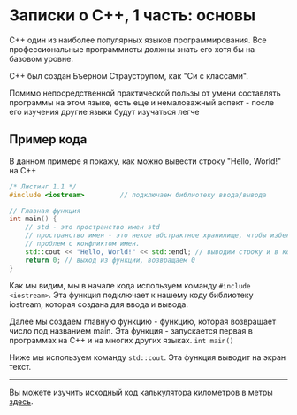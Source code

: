# Записки о C++, 1 часть: основы
С++ один из наиболее популярных языков программирования. Все профессиональные
программисты должны знать его хотя бы на базовом уровне.

C++ был создан Бъерном Страуструпом, как "Си с классами".

Помимо непосредственной практической пользы от умени составлять программы на
этом языке, есть еще и немаловажный аспект - после его изучения другие языки
будут изучаться легче

## Пример кода
В данном примере я покажу, как можно вывести строку "Hello, World!" на C++

```cpp
/* Листинг 1.1 */
#include <iostream>			// подключаем библиотеку ввода/вывода

// Главная функция
int main() {
	// std - это пространство имен std
	// пространство имен - это некое абстрактное хранилище, чтобы избежать
	// проблем с конфликтом имен.
	std::cout << "Hello, World!" << std::endl; // выводим строку и в конце добавляем переход на новую строку
	return 0; // выход из функции, возвращаем 0
}
```

Как мы видим, мы в начале кода используем команду ```#include <iostream>```. Эта функция подключает к нашему коду библиотеку iostream, которая создана для ввода и вывода. 

Далее мы создаем главную функцию - функцию, которая возвращает число под названием main. Эта функция - запускается первая в программах на C++ и на многих других языках. ```int main()```

Ниже мы используем команду ```std::cout```. Эта функция выводит на экран текст.

---

Вы можете изучить исходный код калькулятора километров в метры [здесь](./main.cpp).
